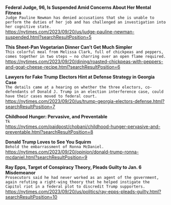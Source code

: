 **Federal Judge, 96, Is Suspended Amid Concerns About Her Mental Fitness**\
`Judge Pauline Newman has denied accusations that she is unable to perform the duties of her job and has challenged an investigation into her cognitive state.`\
https://nytimes.com/2023/09/20/us/judge-pauline-newman-suspended.html?searchResultPosition=5

**This Sheet-Pan Vegetarian Dinner Can’t Get Much Simpler**\
`This colorful meal from Melissa Clark, full of chickpeas and peppers, comes together in two steps — no charring over an open flame required.`\
https://nytimes.com/2023/09/20/dining/roasted-chickpeas-with-peppers-and-goat-cheese-recipe.html?searchResultPosition=6

**Lawyers for Fake Trump Electors Hint at Defense Strategy in Georgia Case**\
`The details came at a hearing on whether the three electors, co-defendants of Donald J. Trump in an election interference case, could have their cases moved to federal court.`\
https://nytimes.com/2023/09/20/us/trump-georgia-electors-defense.html?searchResultPosition=7

**Childhood Hunger: Pervasive, and Preventable**\
`Tk`\
https://nytimes.com/paidpost/chobani/childhood-hunger-pervasive-and-preventable.html?searchResultPosition=8

**Donald Trump Loves to See You Squirm**\
`Behold the embarrassment of Ronna McDaniel.`\
https://nytimes.com/2023/09/20/opinion/donald-trump-ronna-mcdaniel.html?searchResultPosition=9

**Ray Epps, Target of Conspiracy Theory, Pleads Guilty to Jan. 6 Misdemeanor**\
`Prosecutors said he had never worked as an agent of the government, again refuting a right-wing theory that he helped instigate the Capitol riot in a federal plot to discredit Trump supporters.`\
https://nytimes.com/2023/09/20/us/politics/ray-epps-pleads-guilty.html?searchResultPosition=10

